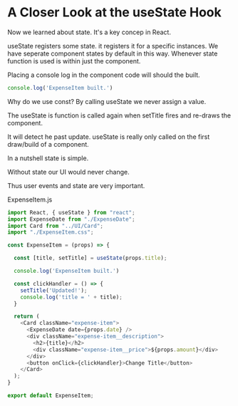 # A Closer Look at the useState Hook

Now we learned about state. It's a key concep in React.

useState registers some state. it registers it for a specific instances. We have seperate component states by default in this way. Whenever state function is used is within just the component.

Placing a console log in the component code will should the built.

```js
console.log('ExpenseItem built.')
```

Why do we use const? By calling useState we never assign a value.

The useState is function is called again when setTitle fires and re-draws the component.

It will detect he past update. useState is really only called on the first draw/build of a component.

In a nutshell state is simple.

Without state our UI would never change.

Thus user events and state are very important.

ExpenseItem.js
```js
import React, { useState } from "react";
import ExpenseDate from "./ExpenseDate";
import Card from "../UI/Card";
import "./ExpenseItem.css";

const ExpenseItem = (props) => {

  const [title, setTitle] = useState(props.title);

  console.log('ExpenseItem built.')

  const clickHandler = () => {
    setTitle('Updated!');
    console.log('title = ' + title);
  }

  return (
    <Card className="expense-item">
      <ExpenseDate date={props.date} />
      <div className="expense-item__description">
        <h2>{title}</h2>
        <div className="expense-item__price">${props.amount}</div>
      </div>
      <button onClick={clickHandler}>Change Title</button>
    </Card>
  );
}

export default ExpenseItem;
```

